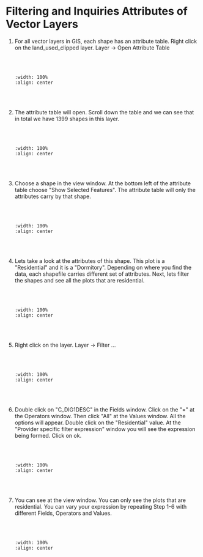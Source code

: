 # Filtering and Inquiries Attributes of Vector Layers

1. For all vector layers in GIS, each shape has an attribute table. Right click on the land_used_clipped layer. Layer -> Open Attribute Table

    <br/><br/>
    ```{image} ../../_static/020workflow14/img1.png
    :width: 100%
    :align: center
    ```
    <br/><br/>

2. The attribute table will open. Scroll down the table and we can see that in total we have 1399 shapes in this layer.

    <br/><br/>
    ```{image} ../../_static/020workflow14/img2.png
    :width: 100%
    :align: center
    ```
    <br/><br/>

3. Choose a shape in the view window. At the bottom left of the attribute table choose "Show Selected Features". The attribute table will only the attributes carry by that shape.

    <br/><br/>
    ```{image} ../../_static/020workflow14/img3.png
    :width: 100%
    :align: center
    ```
    <br/><br/>

4. Lets take a look at the attributes of this shape. This plot is a "Residential" and it is a "Dormitory". Depending on where you find the data, each shapefile carries different set of attributes.  Next, lets filter the shapes and see all the plots that are residential.

    <br/><br/>
    ```{image} ../../_static/020workflow14/img4.png
    :width: 100%
    :align: center
    ```
    <br/><br/>

5. Right click on the layer. Layer -> Filter ...

    <br/><br/>
    ```{image} ../../_static/020workflow14/img5.png
    :width: 100%
    :align: center
    ```
    <br/><br/>

6. Double click on "C_DIG1DESC" in the Fields window. Click on the "=" at the Operators window. Then click "All" at the Values window. All the options will appear. Double click on the "Residential" value. At the "Provider specific filter expression" window you will see the expression being formed. Click on ok.

    <br/><br/>
    ```{image} ../../_static/020workflow14/img6.png
    :width: 100%
    :align: center
    ```
    <br/><br/>

7. You can see at the view window. You can only see the plots that are residential.  You can vary your expression by repeating Step 1-6 with different Fields, Operators and Values.

    <br/><br/>
    ```{image} ../../_static/020workflow14/img7.png
    :width: 100%
    :align: center
    ```
    <br/><br/>
